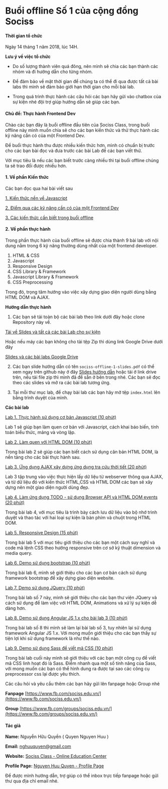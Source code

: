 # Buổi offline Số 1 của cộng đồng Sociss

#### Thời gian tổ chức

Ngày 14 tháng 1 năm 2018, lúc 14H.

**Lưu ý về việc tổ chức**

+ Do số lượng thành viên quá đông, nên mình sẽ chia các bạn thành các nhóm và đi hướng dẫn cho từng nhóm.

+ Để đảm bảo về mặt thời gian để chúng ta có thể đi qua được tất cả bài labs thì mình sẽ đảm bảo giới hạn thời gian cho mỗi bài lab.

+ Trong quá trình thực hành các câu hỏi các bạn hãy gửi vào chatbox của sự kiện nhé đội trợ giúp hướng dẫn sẽ giúp các bạn.


#### Chủ đề: Thực hành Frontend Dev

Chào các bạn đây là buổi offline đầu tiên của Sociss Class, trong buổi offline này mình muốn chia sẽ cho các bạn kiến thức và thử thực hành các kỹ năng cần có của một Frontend Dev.

Để buổi thực hành thu được nhiều kiến thức hơn, mình có chuẩn bị trước cho các bạn bài đọc và đưa trước các bài Lab để các bạn viết thử.

Với mục tiêu là nếu các bạn biết trước càng nhiều thì tại buổi offline chúng ta sẽ trao đổi được nhiều hơn.

#### 1. Về phần Kiến thức

Các bạn đọc qua hai bài viết sau

[1. Kiến thức nền về Javascript ](https://sociss.edu.vn/courses/nodejs/lesson/javascript-kien-thuc-nen)

[2. Điểm qua các kỹ năng cần có của một Frontend Dev ](./pre.md)

[3. Các kiến thức cần biết trong buổi offline ](./base.md )


#### 2. Về phần thực hành

Trong phần thực hành của buổi offline sẽ được chia thành 9 bài lab với nội dung nằm trong 6 kỹ năng thường dùng nhất của một frontend developer.

1. HTML & CSS
2. Javascript
3. Responsive Design
4. CSS Library & Framework
5. Javascript Library & Framework
6. CSS Preprocessing

Trong đó, trọng tâm hướng vào việc xây dựng giao diện người dùng bằng HTML DOM và AJAX.


**Hướng dẫn thực hành**

1. Các bạn sẽ tải toàn bộ các bài lab theo link dưới đây hoặc clone Repository này về.

[Tải về Slides và tất cả các bài Lab cho sự kiện](http://bit.ly/sociss-offline-1-labs)

Hoặc nếu máy các bạn không cho tải tệp Zip thì dùng link Google Drive dưới đây 

[Slides và các bài labs Google Drive](http://bit.ly/sociss-offline-1-labs-drive)


2. Các bạn slide hướng dẫn có tên `sociss-offline-1-slides.pdf` có thể xem ngay trên github này ở đây [Slides hướng dẫn](./sociss-offline-1-slides.pdf)
hoặc tải ở link drive trên, nếu tải file zip thì mình đã để sẵn ở bên trong nhé. Các bạn sẽ đọc theo các slides và mở ra các bài lab tương ứng.

3. Tại mỗi thư mục lab, để chạy bài lab các bạn hãy mở tệp `index.html` lên bằng trình duyệt của mình.

**Các bài lab**

[Lab 1. Thực hành sử dụng cơ bản Javascript (10 phút)](./lab-1)

Lab 1 sẽ giúp bạn làm quen cơ bản với Javascript, cách khai báo biến, tính toán biểu thức, mảng và vòng lặp.


[Lab 2. Làm quen với HTML DOM (10 phút)](./lab-2)

Trong bài lab 2 sẽ giúp các bạn biết cách sử dụng căn bản HTML DOM, là nền tảng cho các bài thực hành sau.

[Lab 3. Ứng dụng AJAX xây dựng ứng dụng tra cứu thời tiết (20 phút)](./lab-3)

Lab 3 tập trung vào việc thực hiện lấy dữ liệu từ webserver thông qua AJAX, và từ dữ liệu đó với kiến thức HTML,CSS và HTML DOM các bạn sẽ xây dựng nên một giao diện người dùng đẹp.

[Lab 4. Làm ứng dụng TODO - sử dụng Browser API và HTML DOM events (20 phút)](./lab-4)

Trong bài lab 4, với mục tiêu là trình bày cách lưu dữ liệu vào bộ nhớ trình duyệt và thao tác với hai loại sự kiện là bàn phím và chuột trong HTML DOM.


[Lab 5. Responsive Design (15 phút)](./lab-5)

Trong bài lab 5 với mục tiêu giới thiệu cho các bạn một cách suy nghĩ và code mã lệnh CSS theo hướng responsive trên cơ sở kỹ thuật dimension và media query.

[Lab 6. Demo sử dụng bootstrap (10 phút)](./lab-6)

Trong bài lab 6, mình sẽ giới thiệu cho các bạn cơ bản cách sử dụng framework bootstrap để xây dựng giao diện website.

[Lab 7. Demo sử dụng JQuery (10 phút)](./lab-7)

Trong bài lab số 7 này, mình sẽ giới thiệu cho các bạn thư viện JQuery và cách sử dụng để làm việc với HTML DOM, Animations và xử lý sự kiện dễ dàng hơn.


[Lab 8. Demo sử dụng Angular JS 1.x cho bài lab 3 (10 phút)](./lab-8)

Trong bài lab số 8 thì mình sẽ làm lại bài lab số 3, tuy nhiên lại sử dụng framework Angular JS 1.x. Với mong muốn giới thiệu cho các bạn thấy sự tiện lợi khi sử dụng framework là như thế nào.


[Lab 9. Demo sử dụng Sass để viết mã CSS (10 phút)](./lab-9)

Trong bài lab cuối này mình sẽ giới thiệu với các bạn một công cụ để viết mã CSS linh hoạt đó là Sass. Điểm nhanh qua một số tính năng của Sass, với mong muốn các bạn có thể hình dung ra được tại sao các công cụ preprocessor css lại được yêu thích.


Các câu hỏi và yêu cầu thêm các bạn hãy gửi lên fanpage hoặc Group nhé

**Fanpage** [https://www.fb.com/sociss.edu.vn/](https://www.fb.com/sociss.edu.vn/)


**Group** [https://www.fb.com/groups/sociss.edu.vn/](https://www.fb.com/groups/sociss.edu.vn/)



#### Tác giả 

**Name:** Nguyễn Hữu Quyền ( Quyen Nguyen Huu )

**Email:** nghuuquyen@gmail.com

**Website:** [Sociss Class - Online Education Center](https://sociss.edu.vn/)

**Profile Page:** [Nguyen Huu Quyen - Profile Page ](https://sociss.edu.vn/users/nghuuquyen)

Để được mình hướng dẫn, trợ giúp có thể inbox trực tiếp fanpage hoặc gửi thư qua địa chỉ email nhé.
